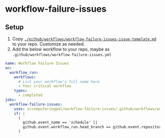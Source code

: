 # workflow-failure-issues

## Setup

1. Copy [`./github/workflows/workflow-failure-issues-issue-template.md`](./github/workflows/workflow-failure-issues-issue-template.md) to your repo. Customize as needed.
1. Add the below workflow to your repo, maybe as `.github/workflows/workflow-failure-issues.yml`

```yaml
name: Workflow Failure Issues
on:
  workflow_run:
    workflows:
      # List your workflow's full name here
      - Your critical workflow
    types:
      - completed
jobs:
  workflow-failure-issues:
    uses: urcomputeringpal/workflow-failure-issues/.github/workflows/workflow-failure-issues.yml@main
    if: |
      (
        github.event_name == 'schedule' ||
        github.event.workflow_run.head_branch == github.event.repository.default_branch
      )
```
